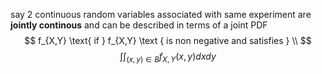 say 2 continuous random variables associated with same experiment are **jointly continous**
and can be described in terms of a joint PDF 
$$ f_{X,Y} \text{ if } f_{X,Y}  \text { is non negative and satisfies } \\  $$
$${\int \int}_{(x,y) \in B} f_{X,Y}(x,y) dxdy$$

